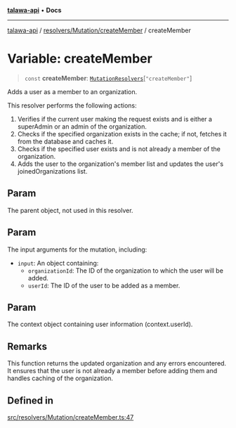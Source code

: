 [**talawa-api**](../../../../README.md) • **Docs**

***

[talawa-api](../../../../modules.md) / [resolvers/Mutation/createMember](../README.md) / createMember

# Variable: createMember

> `const` **createMember**: [`MutationResolvers`](../../../../types/generatedGraphQLTypes/type-aliases/MutationResolvers.md)\[`"createMember"`\]

Adds a user as a member to an organization.

This resolver performs the following actions:

1. Verifies if the current user making the request exists and is either a superAdmin or an admin of the organization.
2. Checks if the specified organization exists in the cache; if not, fetches it from the database and caches it.
3. Checks if the specified user exists and is not already a member of the organization.
4. Adds the user to the organization's member list and updates the user's joinedOrganizations list.

## Param

The parent object, not used in this resolver.

## Param

The input arguments for the mutation, including:
  - `input`: An object containing:
    - `organizationId`: The ID of the organization to which the user will be added.
    - `userId`: The ID of the user to be added as a member.

## Param

The context object containing user information (context.userId).

## Remarks

This function returns the updated organization and any errors encountered. It ensures that the user is not already a member before adding them and handles caching of the organization.

## Defined in

[src/resolvers/Mutation/createMember.ts:47](https://github.com/PalisadoesFoundation/talawa-api/blob/3bacbf38707ebd3e3e5f1bc5b4cc7aa3b2adc169/src/resolvers/Mutation/createMember.ts#L47)
